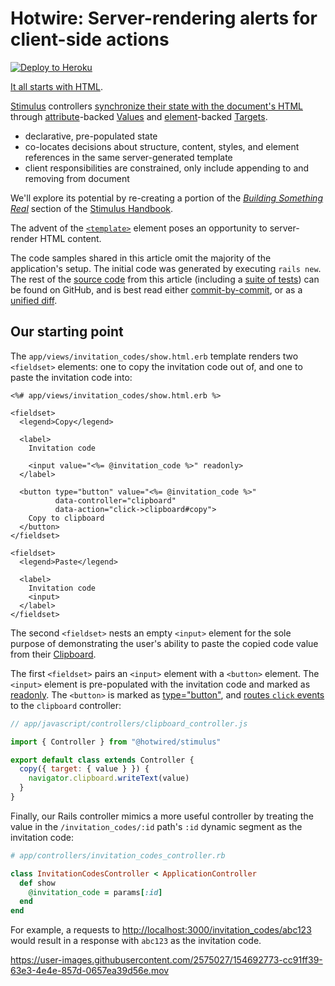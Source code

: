 # Hotwire: Server-rendering alerts for client-side actions

[![Deploy to Heroku](https://www.herokucdn.com/deploy/button.png)][heroku-deploy-app]

[heroku-deploy-app]: https://heroku.com/deploy?template=https://github.com/thoughtbot/hotwire-example-template/tree/hotwire-example-button-alert-template

[It all starts with HTML][].

[Stimulus][] controllers [synchronize their state with the document's
HTML][stimulus-state] through [attribute][]-backed [Values][] and
[element][]-backed [Targets][].

* declarative, pre-populated state
* co-locates decisions about structure, content, styles, and element references
  in the same server-generated template
* client responsibilities are constrained, only include appending to and
  removing from document

We'll explore its potential by re-creating a portion of the [_Building Something
Real_][] section of the [Stimulus Handbook][].

The advent of the [`<template>`][template] element poses an opportunity to
server-render HTML content.

[It All Starts With HTML]: https://stimulus.hotwired.dev/handbook/hello-stimulus#it-all-starts-with-html
[Stimulus]: https://stimulus.hotwired.dev/
[stimulus-state]: https://stimulus.hotwired.dev/handbook/managing-state
[attribute]: https://developer.mozilla.org/en-US/docs/Web/HTML/Attributes
[element]: https://developer.mozilla.org/en-US/docs/Web/HTML/Element
[Values]: https://stimulus.hotwired.dev/handbook/managing-state#using-values
[Targets]: https://stimulus.hotwired.dev/reference/targets
[template]: https://developer.mozilla.org/en-US/docs/Web/HTML/Element/template
[_Building Something Real_]: https://stimulus.hotwired.dev/handbook/building-something-real
[Stimulus Handbook]: https://stimulus.hotwired.dev/handbook/introduction

The code samples shared in this article omit the majority of the application's
setup. The initial code was generated by executing `rails new`. The rest of the
[source code][] from this article (including a [suite of tests][]) can be found
on GitHub, and is best read either [commit-by-commit][], or as a [unified
diff][].

[source code]: https://github.com/thoughtbot/hotwire-example-template/tree/hotwire-example-button-alert-template
[suite of tests]: https://github.com/thoughtbot/hotwire-example-template/tree/hotwire-example-button-alert-template
[commit-by-commit]: https://github.com/thoughtbot/hotwire-example-template/commits/hotwire-example-button-alert-template
[unified diff]: https://github.com/thoughtbot/hotwire-example-template/compare/hotwire-example-button-alert-template

## Our starting point

The `app/views/invitation_codes/show.html.erb` template renders two `<fieldset>`
elements: one to copy the invitation code out of, and one to paste the
invitation code into:

```erb
<%# app/views/invitation_codes/show.html.erb %>

<fieldset>
  <legend>Copy</legend>

  <label>
    Invitation code

    <input value="<%= @invitation_code %>" readonly>
  </label>

  <button type="button" value="<%= @invitation_code %>"
          data-controller="clipboard"
          data-action="click->clipboard#copy">
    Copy to clipboard
  </button>
</fieldset>

<fieldset>
  <legend>Paste</legend>

  <label>
    Invitation code
    <input>
  </label>
</fieldset>
```

The second `<fieldset>` nests an empty `<input>` element for the sole purpose of
demonstrating the user's ability to paste the copied code value from their
[Clipboard][].

The first `<fieldset>` pairs an `<input>` element with a `<button>` element. The
`<input>` element is pre-populated with the invitation code and marked as
[readonly][]. The `<button>` is marked as [type="button"][], and [routes `click`
events][stimulus-actions] to the `clipboard` controller:

[type="button"]: https://developer.mozilla.org/en-US/docs/Web/HTML/Element/button#attr-type
[readonly]: https://developer.mozilla.org/en-US/docs/Web/HTML/Attributes/readonly
[Clipboard]: https://developer.mozilla.org/en-US/docs/Web/API/Clipboard
[stimulus-actions]: https://stimulus.hotwired.dev/reference/actions

```javascript
// app/javascript/controllers/clipboard_controller.js

import { Controller } from "@hotwired/stimulus"

export default class extends Controller {
  copy({ target: { value } }) {
    navigator.clipboard.writeText(value)
  }
}
```

Finally, our Rails controller mimics a more useful controller by treating the
value in the `/invitation_codes/:id` path's `:id` dynamic segment as the
invitation code:

```ruby
# app/controllers/invitation_codes_controller.rb

class InvitationCodesController < ApplicationController
  def show
    @invitation_code = params[:id]
  end
end
```

For example, a requests to <http://localhost:3000/invitation_codes/abc123> would
result in a response with `abc123` as the invitation code.

https://user-images.githubusercontent.com/2575027/154692773-cc91ff39-63e3-4e4e-857d-0657ea39d56e.mov
